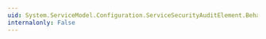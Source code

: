 ```yaml
---
uid: System.ServiceModel.Configuration.ServiceSecurityAuditElement.BehaviorType
internalonly: False
---
```


